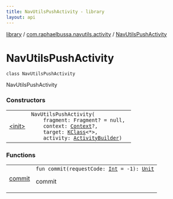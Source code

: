 ```yaml
---
title: NavUtilsPushActivity - library
layout: api
---
```


<div class='api-docs-breadcrumbs'><a href="../../index.html">library</a> / <a href="../index.html">com.raphaelbussa.navutils.activity</a> / <a href="./index.html">NavUtilsPushActivity</a></div>

# NavUtilsPushActivity

<div class="signature"><code><span class="keyword">class </span><span class="identifier">NavUtilsPushActivity</span></code></div>

NavUtilsPushActivity

### Constructors

<table class="api-docs-table">
<tbody>
<tr>
<td markdown="1">

<a href="-init-.html">&lt;init&gt;</a>


</td>
<td markdown="1">
<div class="signature"><code><span class="identifier">NavUtilsPushActivity</span><span class="symbol">(</span><br/>&nbsp;&nbsp;&nbsp;&nbsp;<span class="parameterName" id="com.raphaelbussa.navutils.activity.NavUtilsPushActivity$<init>(androidx.fragment.app.Fragment, android.content.Context, kotlin.reflect.KClass((kotlin.Any)), com.raphaelbussa.navutils.activity.ActivityBuilder)/fragment">fragment</span><span class="symbol">:</span>&nbsp;<span class="identifier">Fragment</span><span class="symbol">?</span>&nbsp;<span class="symbol">=</span>&nbsp;null<span class="symbol">, </span><br/>&nbsp;&nbsp;&nbsp;&nbsp;<span class="parameterName" id="com.raphaelbussa.navutils.activity.NavUtilsPushActivity$<init>(androidx.fragment.app.Fragment, android.content.Context, kotlin.reflect.KClass((kotlin.Any)), com.raphaelbussa.navutils.activity.ActivityBuilder)/context">context</span><span class="symbol">:</span>&nbsp;<a href="https://developer.android.com/reference/android/content/Context.html"><span class="identifier">Context</span></a><span class="symbol">?</span><span class="symbol">, </span><br/>&nbsp;&nbsp;&nbsp;&nbsp;<span class="parameterName" id="com.raphaelbussa.navutils.activity.NavUtilsPushActivity$<init>(androidx.fragment.app.Fragment, android.content.Context, kotlin.reflect.KClass((kotlin.Any)), com.raphaelbussa.navutils.activity.ActivityBuilder)/target">target</span><span class="symbol">:</span>&nbsp;<a href="https://kotlinlang.org/api/latest/jvm/stdlib/kotlin.reflect/-k-class/index.html"><span class="identifier">KClass</span></a><span class="symbol">&lt;</span><span class="identifier">*</span><span class="symbol">&gt;</span><span class="symbol">, </span><br/>&nbsp;&nbsp;&nbsp;&nbsp;<span class="parameterName" id="com.raphaelbussa.navutils.activity.NavUtilsPushActivity$<init>(androidx.fragment.app.Fragment, android.content.Context, kotlin.reflect.KClass((kotlin.Any)), com.raphaelbussa.navutils.activity.ActivityBuilder)/activity">activity</span><span class="symbol">:</span>&nbsp;<a href="../-activity-builder/index.html"><span class="identifier">ActivityBuilder</span></a><span class="symbol">)</span></code></div>

</td>
</tr>
</tbody>
</table>

### Functions

<table class="api-docs-table">
<tbody>
<tr>
<td markdown="1">

<a href="commit.html">commit</a>


</td>
<td markdown="1">
<div class="signature"><code><span class="keyword">fun </span><span class="identifier">commit</span><span class="symbol">(</span><span class="parameterName" id="com.raphaelbussa.navutils.activity.NavUtilsPushActivity$commit(kotlin.Int)/requestCode">requestCode</span><span class="symbol">:</span>&nbsp;<a href="https://kotlinlang.org/api/latest/jvm/stdlib/kotlin/-int/index.html"><span class="identifier">Int</span></a>&nbsp;<span class="symbol">=</span>&nbsp;-1<span class="symbol">)</span><span class="symbol">: </span><a href="https://kotlinlang.org/api/latest/jvm/stdlib/kotlin/-unit/index.html"><span class="identifier">Unit</span></a></code></div>

commit


</td>
</tr>
</tbody>
</table>
